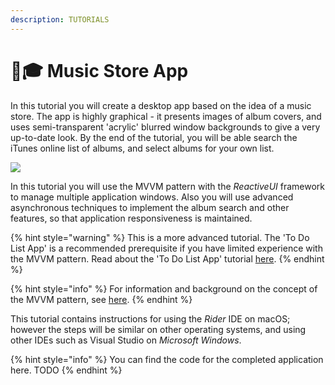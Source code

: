 ```yaml
---
description: TUTORIALS
---
```


# 🧑🎓 Music Store App

In this tutorial you will create a desktop app based on the idea of a music store.  The app is highly graphical - it presents images of album covers, and uses semi-transparent 'acrylic' blurred window backgrounds to give a very up-to-date look. By the end of the tutorial, you will be able search the iTunes online list of albums, and select albums for your own list.

![](images/image-20210310184538120.png)

In this tutorial you will use the MVVM pattern with the _ReactiveUI_ framework to manage multiple application windows. Also you will use advanced asynchronous techniques to implement the album search and other features, so that application responsiveness is maintained. &#x20;

{% hint style="warning" %}
This is a more advanced tutorial. The 'To Do List App' is a recommended prerequisite if you have limited experience with the MVVM pattern. Read about the 'To Do List App' tutorial [here](../todo-list-app/).&#x20;
{% endhint %}

{% hint style="info" %}
For information and background on the concept of the MVVM pattern, see [here](../../concepts/the-mvvm-pattern/).&#x20;
{% endhint %}

This tutorial contains instructions for using the _Rider_ IDE on macOS; however the steps will be similar on other operating systems, and using other IDEs such as Visual Studio on _Microsoft Windows_.

{% hint style="info" %}
You can find the code for the completed application here. TODO
{% endhint %}
